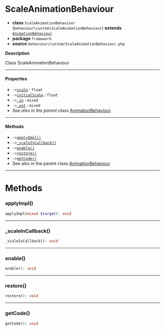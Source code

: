 # ScaleAnimationBehaviour

- **class** `ScaleAnimationBehaviour` (`behaviour\custom\ScaleAnimationBehaviour`) **extends** [`AnimationBehaviour`](https://github.com/jphp-compiler/develnext/blob/master/dn-app-framework/api-docs/classes/php/gui/framework/behaviour/custom/AnimationBehaviour.md)
- **package** `framework`
- **source** `behaviour/custom/ScaleAnimationBehaviour.php`

**Description**

Class ScaleAnimationBehaviour

---

#### Properties

- `->`[`scale`](#prop-scale) : `float`
- `->`[`initialScale`](#prop-initialscale) : `float`
- `->`[`_in`](#prop-_in) : `mixed`
- `->`[`_out`](#prop-_out) : `mixed`
- *See also in the parent class* [AnimationBehaviour](https://github.com/jphp-compiler/develnext/blob/master/dn-app-framework/api-docs/classes/php/gui/framework/behaviour/custom/AnimationBehaviour.md).

---

#### Methods

- `->`[`applyImpl()`](#method-applyimpl)
- `->`[`_scaleInCallback()`](#method-_scaleincallback)
- `->`[`enable()`](#method-enable)
- `->`[`restore()`](#method-restore)
- `->`[`getCode()`](#method-getcode)
- See also in the parent class [AnimationBehaviour](https://github.com/jphp-compiler/develnext/blob/master/dn-app-framework/api-docs/classes/php/gui/framework/behaviour/custom/AnimationBehaviour.md)

---
# Methods

<a name="method-applyimpl"></a>

### applyImpl()
```php
applyImpl(mixed $target): void
```

---

<a name="method-_scaleincallback"></a>

### _scaleInCallback()
```php
_scaleInCallback(): void
```

---

<a name="method-enable"></a>

### enable()
```php
enable(): void
```

---

<a name="method-restore"></a>

### restore()
```php
restore(): void
```

---

<a name="method-getcode"></a>

### getCode()
```php
getCode(): void
```